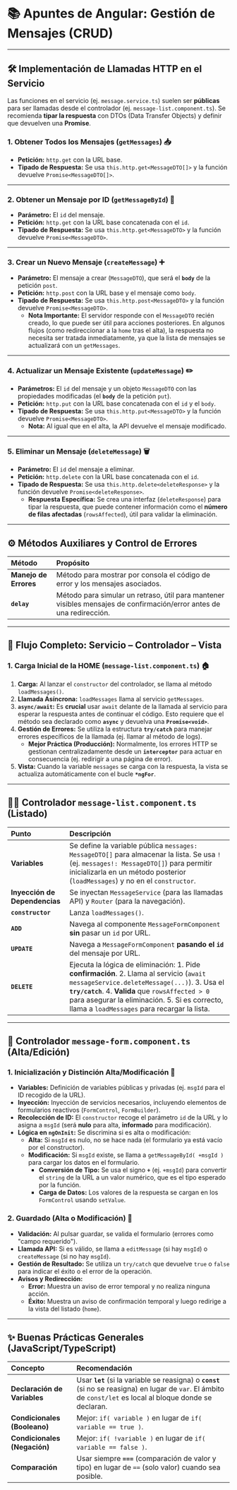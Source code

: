 # 📚 Apuntes de Angular: Gestión de Mensajes (CRUD)

---

## 🛠️ Implementación de Llamadas HTTP en el Servicio

Las funciones en el servicio (ej. `message.service.ts`) suelen ser **públicas** para ser llamadas desde el controlador (ej. `message-list.component.ts`). Se recomienda **tipar la respuesta** con DTOs (Data Transfer Objects) y definir que devuelven una **Promise**.

### 1. Obtener Todos los Mensajes (`getMessages`) 📥
* **Petición:** `http.get` con la URL base.
* **Tipado de Respuesta:** Se usa `this.http.get<MessageDTO[]>` y la función devuelve `Promise<MessageDTO[]>`.

---

### 2. Obtener un Mensaje por ID (`getMessageById`) 🔎
* **Parámetro:** El `id` del mensaje.
* **Petición:** `http.get` con la URL base concatenada con el `id`.
* **Tipado de Respuesta:** Se usa `this.http.get<MessageDTO>` y la función devuelve `Promise<MessageDTO>`.

---

### 3. Crear un Nuevo Mensaje (`createMessage`) ➕
* **Parámetro:** El mensaje a crear (`MessageDTO`), que será el **`body`** de la petición `post`.
* **Petición:** `http.post` con la URL base y el mensaje como `body`.
* **Tipado de Respuesta:** Se usa `this.http.post<MessageDTO>` y la función devuelve `Promise<MessageDTO>`.
    * **Nota Importante:** El servidor responde con el `MessageDTO` recién creado, lo que puede ser útil para acciones posteriores. En algunos flujos (como redireccionar a la `home` tras el alta), la respuesta no necesita ser tratada inmediatamente, ya que la lista de mensajes se actualizará con un `getMessages`.

---

### 4. Actualizar un Mensaje Existente (`updateMessage`) ✏️
* **Parámetros:** El `id` del mensaje y un objeto `MessageDTO` con las propiedades modificadas (el **`body`** de la petición `put`).
* **Petición:** `http.put` con la URL base concatenada con el `id` y el `body`.
* **Tipado de Respuesta:** Se usa `this.http.put<MessageDTO>` y la función devuelve `Promise<MessageDTO>`.
    * **Nota:** Al igual que en el alta, la API devuelve el mensaje modificado.

---

### 5. Eliminar un Mensaje (`deleteMessage`) 🗑️
* **Parámetro:** El `id` del mensaje a eliminar.
* **Petición:** `http.delete` con la URL base concatenada con el `id`.
* **Tipado de Respuesta:** Se usa `this.http.delete<deleteResponse>` y la función devuelve `Promise<deleteResponse>`.
    * **Respuesta Específica:** Se crea una interfaz (`deleteResponse`) para tipar la respuesta, que puede contener información como el **número de filas afectadas** (`rowsAffected`), útil para validar la eliminación.

---

## ⚙️ Métodos Auxiliares y Control de Errores

| Método | Propósito |
| :--- | :--- |
| **Manejo de Errores** | Método para mostrar por consola el código de error y los mensajes asociados. |
| **`delay`** | Método para simular un retraso, útil para mantener visibles mensajes de confirmación/error antes de una redirección. |

---

## 🔄 Flujo Completo: Servicio – Controlador – Vista

### 1. Carga Inicial de la HOME (`message-list.component.ts`) 🏠

1.  **Carga:** Al lanzar el `constructor` del controlador, se llama al método `loadMessages()`.
2.  **Llamada Asíncrona:** `loadMessages` llama al servicio `getMessages`.
3.  **`async/await`:** Es **crucial** usar `await` delante de la llamada al servicio para esperar la respuesta antes de continuar el código. Esto requiere que el método sea declarado como **`async`** y devuelva una **`Promise<void>`**.
4.  **Gestión de Errores:** Se utiliza la estructura **`try/catch`** para manejar errores específicos de la llamada (ej. llamar al método de logs).
    * **Mejor Práctica (Producción):** Normalmente, los errores HTTP se gestionan centralizadamente desde un **`interceptor`** para actuar en consecuencia (ej. redirigir a una página de error).
5.  **Vista:** Cuando la variable `messages` se carga con la respuesta, la vista se actualiza automáticamente con el bucle **`*ngFor`**.

---

## 👩‍💻 Controlador `message-list.component.ts` (Listado)

| Punto | Descripción |
| :--- | :--- |
| **Variables** | Se define la variable pública `messages: MessageDTO[]` para almacenar la lista. Se usa `!` (ej. `messages!: MessageDTO[]`) para permitir inicializarla en un método posterior (`loadMessages`) y no en el `constructor`. |
| **Inyección de Dependencias** | Se inyectan `MessageService` (para las llamadas API) y `Router` (para la navegación). |
| **`constructor`** | Lanza `loadMessages()`. |
| **`ADD`** | Navega al componente `MessageFormComponent` **sin** pasar un `id` por URL. |
| **`UPDATE`** | Navega a `MessageFormComponent` **pasando el `id`** del mensaje por URL. |
| **`DELETE`** | Ejecuta la lógica de eliminación: 1. Pide **confirmación**. 2. Llama al servicio (`await messageService.deleteMessage(...)`). 3. Usa el **`try/catch`**. 4. **Valida** que `rowsAffected > 0` para asegurar la eliminación. 5. Si es correcto, llama a `loadMessages` para recargar la lista. |

---

## 📝 Controlador `message-form.component.ts` (Alta/Edición)

### 1. Inicialización y Distinción Alta/Modificación 🔀
* **Variables:** Definición de variables públicas y privadas (ej. `msgId` para el ID recogido de la URL).
* **Inyección:** Inyección de servicios necesarios, incluyendo elementos de formularios reactivos (`FormControl`, `FormBuilder`).
* **Recolección de ID:** El `constructor` recoge el parámetro `id` de la URL y lo asigna a `msgId` (será **nulo** para alta, **informado** para modificación).
* **Lógica en `ngOnInit`:** Se discrimina si es alta o modificación:
    * **Alta:** Si `msgId` es nulo, no se hace nada (el formulario ya está vacío por el constructor).
    * **Modificación:** Si `msgId` existe, se llama a `getMessageById( +msgId )` para cargar los datos en el formulario.
        * **Conversión de Tipo:** Se usa el signo **`+`** (ej. `+msgId`) para convertir el `string` de la URL a un valor numérico, que es el tipo esperado por la función.
        * **Carga de Datos:** Los valores de la respuesta se cargan en los `FormControl` usando `setValue`.

### 2. Guardado (Alta o Modificación) 💾
* **Validación:** Al pulsar guardar, se valida el formulario (errores como "campo requerido").
* **Llamada API:** Si es válido, se llama a `editMessage` (si hay `msgId`) o `createMessage` (si no hay `msgId`).
* **Gestión de Resultado:** Se utiliza un `try/catch` que devuelve `true` o `false` para indicar el éxito o el error de la operación.
* **Avisos y Redirección:**
    * **Error:** Muestra un aviso de error temporal y no realiza ninguna acción.
    * **Éxito:** Muestra un aviso de confirmación temporal y luego redirige a la vista del listado (`home`).

---

## ✨ Buenas Prácticas Generales (JavaScript/TypeScript)

| Concepto | Recomendación |
| :--- | :--- |
| **Declaración de Variables** | Usar **`let`** (si la variable se reasigna) o **`const`** (si no se reasigna) en lugar de `var`. El ámbito de `const/let` es local al bloque donde se declaran. |
| **Condicionales (Booleano)** | Mejor: `if( variable )` en lugar de `if( variable == true )`. |
| **Condicionales (Negación)** | Mejor: `if( !variable )` en lugar de `if( variable == false )`. |
| **Comparación** | Usar siempre **`===`** (comparación de valor y tipo) en lugar de `==` (solo valor) cuando sea posible. |